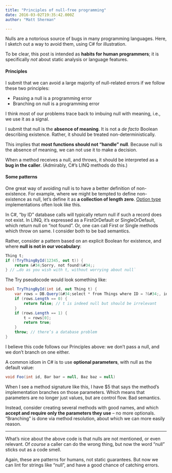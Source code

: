 ```yaml
---
title: "Principles of null-free programming"
date: 2016-03-02T19:35:42.000Z
author: "Matt Sherman"

---
```


Nulls are a notorious source of bugs in many programming languages. Here, I sketch out a way to avoid them, using C# for illustration.

To be clear, this post is intended as **habits for human programmers**; it is specifically _not_ about static analysis or language features.

#### Principles

I submit that we can avoid a large majority of null-related errors if we follow these two principles:

*   Passing a null is a programming error
*   Branching on null is a programming error

I think most of our problems trace back to imbuing null with meaning, i.e., we use it as a signal.

I submit that null is the **absence of meaning**. It is not a _de facto_ Boolean describing existence. Rather, it should be treated non-deterministically.

This implies that **most functions should not “handle” null**. Because null is the absence of meaning, we can not use it to make a decision.

When a method receives a null, and throws, it should be interpreted as a **bug in the caller**. (Admirably, C#’s LINQ methods do this.)

#### Some patterns

One great way of avoiding null is to have a better definition of non-existence. For example, where we might be tempted to define non-existence as null, let’s define it as **a collection of length zero**. [Option type](https://en.wikipedia.org/wiki/Option_type) implementations often look like this.

In C#, “by ID” database calls will typically return null if such a record does not exist. In LINQ, it’s expressed as a FirstOrDefault or SingleOrDefault, which return null on “not found”. Or, one can call First or Single methods which throw on same. I consider both to be bad semantics.

Rather, consider a pattern based on an explicit Boolean for existence, and where **null is not in our vocabulary**:

```c#
Thing t;  
if (!TryThingById(12345, out t)) {  
    return &#34;Sorry, not found!&#34;;  
} // …do as you wish with t, without worrying about null`
```

The Try pseudocode would look something like:

```c#
bool TryThingById(int id, out Thing t) {  
    var rows = DB.Query(&#34;select * from Things where ID = ?&#34;, id);  
    if (rows.Length == 0) {  
        return false; // t is indeed null but should be irrelevant  
    }  
    if (rows.Length == 1) {  
        t = rows[0];  
        return true;  
    }  
    throw; // there’s a database problem  
}
```

I believe this code follows our Principles above: we don’t pass a null, and we don’t branch on one either.

A common idiom in C# is to use **optional parameters**, with null as the default value:

```c#
void Foo(int id, Bar bar = null, Baz baz = null)
```

When I see a method signature like this, I have $5 that says the method’s implementation branches on those parameters. Which means that parameters are no longer just values, but are control flow. Bad semantics.

Instead, consider creating several methods with good names, and which **accept and require only the parameters they use** – no more optionals. “Branching” is done via method resolution, about which we can more easily reason.

---

What’s nice about the above code is that nulls are not mentioned, or even relevant. Of _course_ a caller can do the wrong thing, but now the word “null” sticks out as a code smell.

Again, these are patterns for humans, not static guarantees. But now we can lint for strings like “null”, and have a good chance of catching errors.
